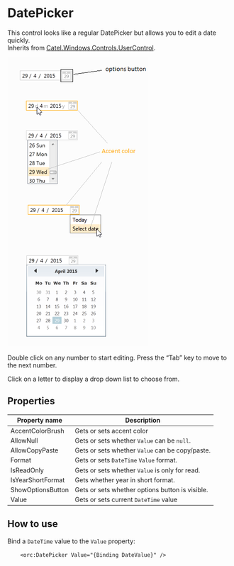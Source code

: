 DatePicker
==========

This control looks like a regular DatePicker but allows you to edit a date quickly.
<br />Inherits from [Catel.Windows.Controls.UserControl][1].

![DatePicker 01][2]

Double click on any number to start editing. Press the “Tab” key to move to the next number.

Click on a letter to display a drop down list to choose from.

## Properties

Property name|Description
-|-
AccentColorBrush|Gets or sets accent color
AllowNull|Gets or sets whether `Value` can be `null`.
AllowCopyPaste|Gets or sets whether `Value` can be copy/paste.
Format|Gets or sets `DateTime` `Value` format.
IsReadOnly|Gets or sets whether `Value` is only for read.
IsYearShortFormat|Gets whether year in short format.
ShowOptionsButton|Gets or sets whether options button is visible.
Value|Gets or sets current `DateTime` value

## How to use

Bind a `DateTime` value to the `Value` property:

```
    <orc:DatePicker Value="{Binding DateValue}" />
```
[1]: https://catelproject.atlassian.net/wiki/display/CTL/UserControl
[2]: ../images/orc.controls/datepicker/DatePicker_01.png